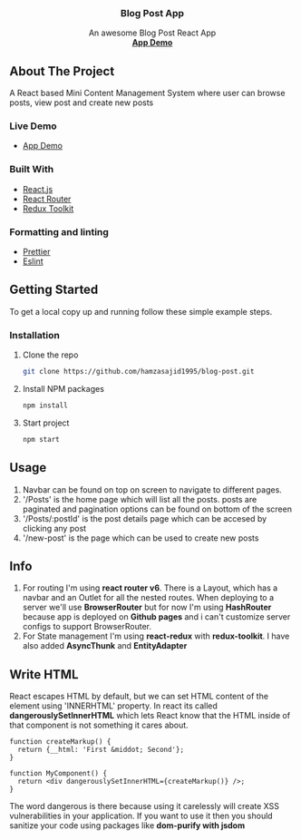 <div id="top"></div>

<!-- PROJECT LOGO -->
<br />
<div align="center">

  <h3 align="center">Blog Post App</h3>

  <p align="center">
    An awesome Blog Post React App
     <br />
    <a href="https://hamzasajid1995.github.io/blog-post/"><strong>App Demo</strong></a>
    <br />
  </p>
</div>



<!-- ABOUT THE PROJECT -->
## About The Project

A React based Mini Content Management System where user can browse posts, view post and create new posts

### Live Demo

* [App Demo](https://hamzasajid1995.github.io/blog-post/)

### Built With

* [React.js](https://reactjs.org/)
* [React Router](https://reactrouter.com/)
* [Redux Toolkit](https://redux-toolkit.js.org/)

### Formatting and linting

* [Prettier](https://prettier.io/)
* [Eslint](https://eslint.org/)

<!-- GETTING STARTED -->
## Getting Started

To get a local copy up and running follow these simple example steps.

### Installation


1. Clone the repo
   ```sh
   git clone https://github.com/hamzasajid1995/blog-post.git
   ```
2. Install NPM packages
   ```sh
   npm install
   ```
3. Start project
   ```sh
   npm start
   ```

<!-- USAGE EXAMPLES -->
## Usage

1. Navbar can be found on top on screen to navigate to different pages.
2. '/Posts' is the home page which will list all the posts. posts are paginated and pagination options can be found on bottom of the screen
3. '/Posts/:postId' is the post details page which can be accesed by clicking any post
4. '/new-post' is the page which can be used to create new posts



<!-- App development Info -->
## Info

1. For routing I'm using <b>react router v6</b>. There is a Layout, which has a navbar and an Outlet for all the nested routes. When deploying to a server we'll use <b>BrowserRouter</b> but for now I'm using <b>HashRouter</b> because app is deployed on <b>Github pages</b> and i can't customize server configs to support BrowserRouter.
2. For State management I'm using <b>react-redux</b> with <b>redux-toolkit</b>. I have also added <b>AsyncThunk</b> and <b>EntityAdapter</b>


## Write HTML

React escapes HTML by default, but we can set HTML content of the element using 'INNERHTML' property. In react its called <b>dangerouslySetInnerHTML</b> which lets React know that the HTML inside of that component is not something it cares about.
```
function createMarkup() {
  return {__html: 'First &middot; Second'};
}

function MyComponent() {
  return <div dangerouslySetInnerHTML={createMarkup()} />;
}
```
The word dangerous is there because using it carelessly will create XSS vulnerabilities in your application. If you want to use it then you should sanitize your code using packages like **dom-purify with jsdom**

